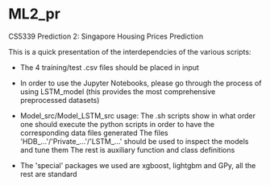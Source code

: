 # ML2_pr
CS5339 Prediction 2: Singapore Housing Prices Prediction

This is a quick presentation of the interdependcies of the various scripts:

- The 4 training/test .csv files should be placed in input

- In order to use the Jupyter Notebooks, please go through the process of using LSTM_model (this provides the most comprehensive preprocessed datasets)

- Model_src/Model_LSTM_src usage: 
The .sh scripts show in what order one should execute the python scripts in order to have the corresponding data files generated
The files 'HDB_...'/'Private_...'/'LSTM_...' should be used to inspect the models and tune them
The rest is auxiliary function and class definitions

- The 'special' packages we used are xgboost, lightgbm and GPy, all the rest are standard
